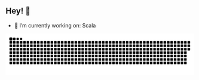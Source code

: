 ## Hey! 👋

- 🔭 I’m currently working on: Scala

![](https://github.com/felec/felec/blob/main/images/github-contribution-grid-snake.svg)

